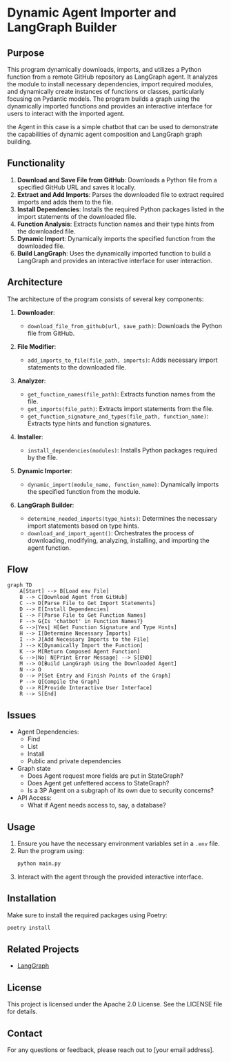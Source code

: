 # Dynamic Agent Importer and LangGraph Builder


## Purpose

This program dynamically downloads, imports, and utilizes a Python function from a remote 
GitHub repository as LangGraph agent. It analyzes the module to install necessary 
dependencies, import required modules, and dynamically create instances of functions or 
classes, particularly focusing on Pydantic models. The program builds a graph using the 
dynamically imported functions and provides an interactive interface for users to interact 
with the imported agent.

the Agent in this case is a simple chatbot that can be used to demonstrate the capabilities of 
 dynamic agent composition and LangGraph graph building.

## Functionality

1. **Download and Save File from GitHub**: Downloads a Python file from a specified GitHub URL and saves it locally.
2. **Extract and Add Imports**: Parses the downloaded file to extract required imports and adds them to the file.
3. **Install Dependencies**: Installs the required Python packages listed in the import statements of the downloaded file.
4. **Function Analysis**: Extracts function names and their type hints from the downloaded file.
5. **Dynamic Import**: Dynamically imports the specified function from the downloaded file.
6. **Build LangGraph**: Uses the dynamically imported function to build a LangGraph and provides an interactive interface for user interaction.

## Architecture

The architecture of the program consists of several key components:

1. **Downloader**:
    - `download_file_from_github(url, save_path)`: Downloads the Python file from GitHub.

2. **File Modifier**:
    - `add_imports_to_file(file_path, imports)`: Adds necessary import statements to the downloaded file.

3. **Analyzer**:
    - `get_function_names(file_path)`: Extracts function names from the file.
    - `get_imports(file_path)`: Extracts import statements from the file.
    - `get_function_signature_and_types(file_path, function_name)`: Extracts type hints and function signatures.

4. **Installer**:
    - `install_dependencies(modules)`: Installs Python packages required by the file.

5. **Dynamic Importer**:
    - `dynamic_import(module_name, function_name)`: Dynamically imports the specified function from the module.

6. **LangGraph Builder**:
    - `determine_needed_imports(type_hints)`: Determines the necessary import statements based on type hints.
    - `download_and_import_agent()`: Orchestrates the process of downloading, modifying, analyzing, installing, and importing the agent function.

## Flow

```mermaid
graph TD
    A[Start] --> B[Load env File]
    B --> C[Download Agent from GitHub]
    C --> D[Parse File to Get Import Statements]
    D --> E[Install Dependencies]
    E --> F[Parse File to Get Function Names]
    F --> G{Is 'chatbot' in Function Names?}
    G -->|Yes| H[Get Function Signature and Type Hints]
    H --> I[Determine Necessary Imports]
    I --> J[Add Necessary Imports to the File]
    J --> K[Dynamically Import the Function]
    K --> M[Return Composed Agent Function]
    G -->|No| N[Print Error Message] --> S[END]
    M --> O[Build LangGraph Using the Downloaded Agent]
    N --> O
    O --> P[Set Entry and Finish Points of the Graph]
    P --> Q[Compile the Graph]
    Q --> R[Provide Interactive User Interface]
    R --> S[End]
```

## Issues

- Agent Dependencies:
  - Find
  - List
  - Install
  - Public and private dependencies
- Graph state
  - Does Agent request more fields are put in StateGraph?
  - Does Agent get unfettered access to StateGraph?
  - Is a 3P Agent on a subgraph of its own due to security concerns?
- API Access:
  - What if Agent needs access to, say, a database?

 	

## Usage

1. Ensure you have the necessary environment variables set in a `.env` file.
2. Run the program using:
    ```bash
    python main.py
    ```
3. Interact with the agent through the provided interactive interface.

## Installation

Make sure to install the required packages using Poetry:
```bash
poetry install
```

## Related Projects

- [LangGraph](https://github.com/langchain-ai/langgraph)

## License

This project is licensed under the Apache 2.0 License. See the LICENSE file for details.

## Contact

For any questions or feedback, please reach out to [your email address].